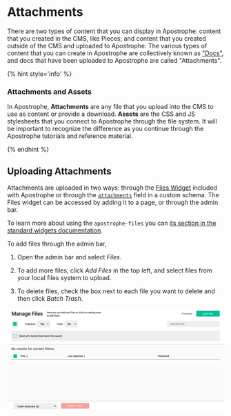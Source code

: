 # Attachments

There are two types of content that you can display in Apostrophe: content that you created in the CMS, like Pieces; and content that you created outside of the CMS and uploaded to Apostrophe. The various types of content that you can create in Apostrophe are collectively known as ["Docs"](/tutorials/core-concepts/technical-overview.md), and docs that have been uploaded to Apostrophe are called "Attachments".

{% hint style='info' %}
### Attachments and Assets

In Apostrophe, **Attachments** are any file that you upload into the CMS to use as content or provide a download. **Assets** are the CSS and JS stylesheets that you connect to Apostrophe through the file system. It will be important to recognize the difference as you continue through the Apostrophe tutorials and reference material.

{% endhint %}


## Uploading Attachments

Attachments are uploaded in two ways: through the [Files Widget](/other/standard-widgets.md#apostrophe-files) included with Apostrophe or through the [`attachments`](/other/fields/attachments.md) field in a custom schema. The Files widget can be accessed by adding it to a page, or through the admin bar.

To learn more about using the `apostrophe-files` you can [its section in the standard widgets documentation](/tutorials/core-concepts/editable-content-on-pages/standard-widgets.md#apostrophe-files).

To add files through the admin bar,

1. Open the admin bar and select *Files*.

2. To add more files, click  *Add Files* in the top left, and select files from your local files system to upload.

3. To delete files, check the box next to each file you want to delete and then click *Batch Trash*.

![Adding and managing files](/.gitbook/assets/attachments-manage.png)
